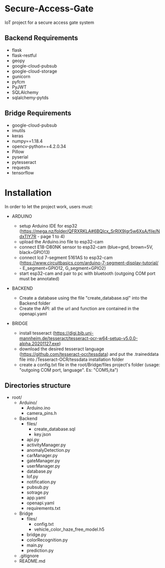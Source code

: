 # Secure-Access-Gate
IoT project for a secure access gate system

## Backend Requirements
- flask
- flask-restful
- geopy
- google-cloud-pubsub
- google-cloud-storage
- gunicorn
- pyfcm
- PyJWT
- SQLAlchemy
- sqlalchemy-pytds

## Bridge Requirements
- google-cloud-pubsub
- imutils
- keras
- numpy==1.18.4
- opencv-python==4.2.0.34
- Pillow
- pyserial
- pytesseract
- requests
- tensorflow

# Installation
In order to let the project work, users must:

+ ARDUINO
    - setup Arduino IDE for esp32 (https://mega.nz/folder/QFRXRKLA#6BQIcx_SrRIX9Igr5w6XsA/file/NdxTlY7R - page 1 to 4)
    - upload the Arduino.ino file to esp32-cam
    - connect E18-D80NK sensor to esp32-cam (blue=gnd, brown=5V, black=GPIO13)
    - connect lcd 7-segment 5161AS to esp32-cam (https://www.circuitbasics.com/arduino-7-segment-display-tutorial/ - E_segment=GPIO12, G_segment=GPIO2)
    - start esp32-cam and pair to pc with bluetooth (outgoing COM port must be annotated)
    
+ BACKEND
    - Create a database using the file "create_database.sql" into the Backend folder
    - Create the API: all the url and function are contained in the openapi.yaml

+ BRIDGE
    - install tesseract (https://digi.bib.uni-mannheim.de/tesseract/tesseract-ocr-w64-setup-v5.0.0-alpha.20201127.exe)
    - download the desired tesseract language (https://github.com/tesseract-ocr/tessdata) and put the .traineddata file into /Tesseract-OCR/tessdata installation folder
    - create a config.txt file in the root/Bridge/files project's folder (usage: "outgoing COM port, language". Es: "COM5,ita")

## Directories structure
+ root/
    + Arduino/   
        - Arduino.ino
        - camera_pins.h
    + Backend
        - files/
            + create_database.sql
            + key.json
        - api.py
        - activityManager.py
        - anomalyDetection.py
        - carManager.py
        - gateManager.py
        - userManager.py
        - database.py
        - lof.py
        - notification.py
        - pubsub.py
        - sotrage.py
        - app.yaml
        - openapi.yaml
        - requirements.txt
    + Bridge
        + files/
            - config.txt
            - vehicle_color_haze_free_model.h5
        - bridge.py
        - colorRecognition.py
        - main.py
        - prediction.py
    - .gitignore
    - README.md
